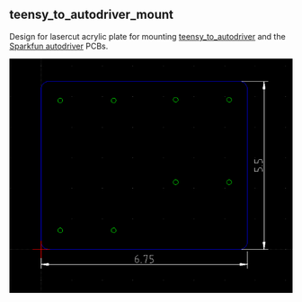 ## teensy_to_autodriver_mount 

Design for lasercut acrylic plate for mounting [teensy_to_autodriver](https://github.com/willdickson/teensy_to_autodriver) and the [Sparkfun autodriver](https://www.sparkfun.com/products/13752) PCBs.

![mount plate image](/images/teensy_to_autodriver_plate.png)


